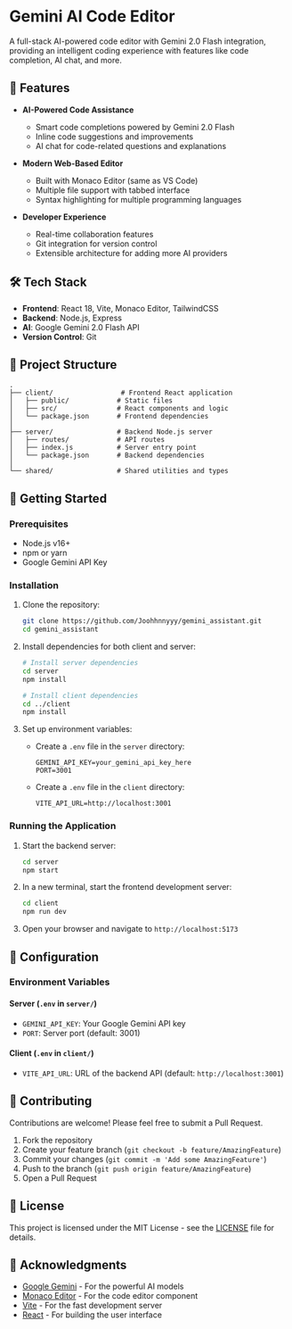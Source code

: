 # Gemini AI Code Editor

A full-stack AI-powered code editor with Gemini 2.0 Flash integration, providing an intelligent coding experience with features like code completion, AI chat, and more.

## 🚀 Features

- **AI-Powered Code Assistance**
  - Smart code completions powered by Gemini 2.0 Flash
  - Inline code suggestions and improvements
  - AI chat for code-related questions and explanations

- **Modern Web-Based Editor**
  - Built with Monaco Editor (same as VS Code)
  - Multiple file support with tabbed interface
  - Syntax highlighting for multiple programming languages

- **Developer Experience**
  - Real-time collaboration features
  - Git integration for version control
  - Extensible architecture for adding more AI providers

## 🛠️ Tech Stack

- **Frontend**: React 18, Vite, Monaco Editor, TailwindCSS
- **Backend**: Node.js, Express
- **AI**: Google Gemini 2.0 Flash API
- **Version Control**: Git

## 📁 Project Structure

```
.
├── client/                 # Frontend React application
│   ├── public/            # Static files
│   ├── src/               # React components and logic
│   └── package.json       # Frontend dependencies
│
├── server/                # Backend Node.js server
│   ├── routes/            # API routes
│   ├── index.js           # Server entry point
│   └── package.json       # Backend dependencies
│
└── shared/                # Shared utilities and types
```

## 🚀 Getting Started

### Prerequisites

- Node.js v16+
- npm or yarn
- Google Gemini API Key

### Installation

1. Clone the repository:
   ```bash
   git clone https://github.com/Joohhnnyyy/gemini_assistant.git
   cd gemini_assistant
   ```

2. Install dependencies for both client and server:
   ```bash
   # Install server dependencies
   cd server
   npm install
   
   # Install client dependencies
   cd ../client
   npm install
   ```

3. Set up environment variables:
   - Create a `.env` file in the `server` directory:
     ```
     GEMINI_API_KEY=your_gemini_api_key_here
     PORT=3001
     ```
   - Create a `.env` file in the `client` directory:
     ```
     VITE_API_URL=http://localhost:3001
     ```

### Running the Application

1. Start the backend server:
   ```bash
   cd server
   npm start
   ```

2. In a new terminal, start the frontend development server:
   ```bash
   cd client
   npm run dev
   ```

3. Open your browser and navigate to `http://localhost:5173`

## 🔧 Configuration

### Environment Variables

#### Server (`.env` in `server/`)
- `GEMINI_API_KEY`: Your Google Gemini API key
- `PORT`: Server port (default: 3001)

#### Client (`.env` in `client/`)
- `VITE_API_URL`: URL of the backend API (default: `http://localhost:3001`)

## 🤝 Contributing

Contributions are welcome! Please feel free to submit a Pull Request.

1. Fork the repository
2. Create your feature branch (`git checkout -b feature/AmazingFeature`)
3. Commit your changes (`git commit -m 'Add some AmazingFeature'`)
4. Push to the branch (`git push origin feature/AmazingFeature`)
5. Open a Pull Request

## 📄 License

This project is licensed under the MIT License - see the [LICENSE](LICENSE) file for details.

## 🙏 Acknowledgments

- [Google Gemini](https://ai.google.dev/) - For the powerful AI models
- [Monaco Editor](https://microsoft.github.io/monaco-editor/) - For the code editor component
- [Vite](https://vitejs.dev/) - For the fast development server
- [React](https://reactjs.org/) - For building the user interface

